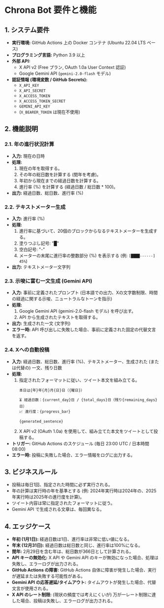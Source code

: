 # Chrona Bot 要件と機能

## 1. システム要件

*   **実行環境:** GitHub Actions 上の Docker コンテナ (Ubuntu 22.04 LTS ベース)
*   **プログラミング言語:** Python 3.9 以上
*   **外部 API:**
    *   X API v2 (Free プラン, OAuth 1.0a User Context 認証)
    *   Google Gemini API (`gemini-2.0-flash` モデル)
*   **認証情報 (環境変数 / GitHub Secrets):**
    *   `X_API_KEY`
    *   `X_API_SECRET`
    *   `X_ACCESS_TOKEN`
    *   `X_ACCESS_TOKEN_SECRET`
    *   `GEMINI_API_KEY`
    *   (`X_BEARER_TOKEN` は現在不使用)

## 2. 機能説明

### 2.1. 年の進行状況計算

*   **入力:** 現在の日時
*   **処理:**
    1.  現在の年を取得する。
    2.  その年の総日数を計算する (閏年を考慮)。
    3.  年初から現在までの経過日数を計算する。
    4.  進行率 (%) を計算する (経過日数 / 総日数 * 100)。
*   **出力:** 経過日数、総日数、進行率 (%)

### 2.2. テキストメーター生成

*   **入力:** 進行率 (%)
*   **処理:**
    1.  進行率に基づいて、20個のブロックからなるテキストメーターを生成する。
    2.  塗りつぶし記号: "█"
    3.  空白記号: "-"
    4.  メーターの末尾に進行率の整数部分 (%) を表示する (例: `[████------] 45%`)
*   **出力:** テキストメーター文字列

### 2.3. 示唆に富む一文生成 (Gemini API)

*   **入力:** 事前に定義されたプロンプト (日本語での出力、Xの文字数制限、時間の経過に関する示唆、ニュートラルなトーンを指示)
*   **処理:**
    1.  Google Gemini API (gemini-2.0-flash モデル) を呼び出す。
    2.  API から生成されたテキストを取得する。
*   **出力:** 生成された一文 (文字列)
*   **エラー時:** API 呼び出しに失敗した場合、事前に定義された固定の代替文言を返す。

### 2.4. Xへの自動投稿

*   **入力:** 経過日数、総日数、進行率 (%)、テキストメーター、生成された (または代替の) 一文、残り日数
*   **処理:**
    1.  指定されたフォーマットに従い、ツイート本文を組み立てる。
        ```
        本日は{年}年{月}月{日}日（{曜日}）

        ⏳ 経過日数：{current_day}日 / {total_days}日（残り{remaining_days}日）
        📈 進行度：{progress_bar}

        {generated_sentence}
        ```
    2.  X API v2 (OAuth 1.0a) を使用して、組み立てた本文をツイートとして投稿する。
*   **トリガー:** GitHub Actions のスケジュール (毎日 23:00 UTC / 日本時間 08:00)
*   **エラー時:** 投稿に失敗した場合、エラー情報をログに出力する。

## 3. ビジネスルール

*   投稿は毎日1回、指定された時間に必ず実行される。
*   年の計算は実行時の年を基準とする (例: 2024年実行時は2024年の、2025年実行時は2025年の進行度を計算)。
*   ツイート内容は常に指定されたフォーマットに従う。
*   Gemini API で生成される文章は、毎回異なる。

## 4. エッジケース

*   **年初 (1月1日):** 経過日数は1日、進行率は非常に低い値になる。
*   **年末 (12月31日):** 経過日数は総日数と同じ、進行率は100%になる。
*   **閏年:** 2月29日を含む年は、総日数が366日として計算される。
*   **API キーの無効化:** X API や Gemini API のキーが無効になった場合、処理は失敗し、エラーログが出力される。
*   **GitHub Actions の障害:** GitHub Actions 自体に障害が発生した場合、実行が遅延または失敗する可能性がある。
*   **Gemini API の応答遅延/タイムアウト:** タイムアウトが発生した場合、代替文言が使用される。
*   **X API のレート制限:** (現状の頻度では考えにくいが) 万が一レート制限に達した場合、投稿は失敗し、エラーログが出力される。 
